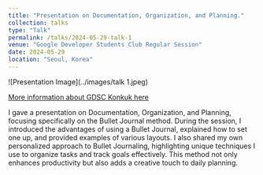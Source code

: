 ```yaml
---
title: "Presentation on Documentation, Organization, and Planning."
collection: talks
type: "Talk"
permalink: /talks/2024-05-29-talk-1
venue: "Google Developer Students Club Regular Session"
date: 2024-05-29
location: "Seoul, Korea"
---
```


![Presentation Image](../images/talk 1.jpeg)

[More information about GDSC Konkuk here](https://landing.gdsc-konkuk.dev)

I gave a presentation on Documentation, Organization, and Planning, focusing specifically on the Bullet Journal method. During the session, I introduced the advantages of using a Bullet Journal, explained how to set one up, and provided examples of various layouts. I also shared my own personalized approach to Bullet Journaling, highlighting unique techniques I use to organize tasks and track goals effectively. This method not only enhances productivity but also adds a creative touch to daily planning.
